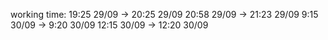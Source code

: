 working time: 
19:25 29/09 -> 20:25 29/09
20:58 29/09 -> 21:23 29/09
9:15 30/09 -> 9:20 30/09
12:15 30/09 -> 12:20 30/09